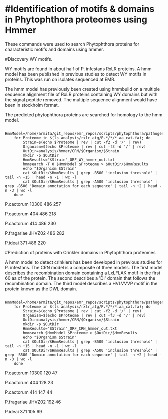 #Identification of motifs & domains in Phytophthora proteomes using Hmmer
=====
These commands were used to search Phytophthora proteins 
for characteristic motifs and domains using hmmer.


#Discovery WY motifs.

WY motifs are found in about half of P. infestans RxLR proteins.
A hmm model has been published in previous studies to detect WY motifs in proteins.
This was run on isolates sequenced at EMR.

The hmm model has previously been created using hmmbuild on a 
multiple sequence alignment file of RxLR proteins containing WY 
domains but with the signal peptide removed.
The multiple sequence alignment would have been in stockholm format.

The predicted phytophthora proteins are searched for homology
to the hmm model.

```shell
	HmmModel=/home/armita/git_repos/emr_repos/scripts/phytophthora/pathogen/hmmer/WY_motif.hmm
	for Proteome in $(ls analysis/rxlr_atg/P.*/*/*.aa_cat.fa); do
		Strain=$(echo $Proteome | rev | cut -f2 -d '/' | rev)
		Organism=$(echo $Proteome | rev | cut -f3 -d '/' | rev)
		OutDir=analysis/hmmer/CRN/$Organism/$Strain
		mkdir -p $OutDir
		HmmResults="$Strain"_ORF_WY_hmmer_out.txt
		hmmsearch -T 0 $HmmModel $Proteome > $OutDir/$HmmResults
		echo "$Organism $Strain"
		cat $OutDir/$HmmResults | grep -B500 'inclusion threshold' | tail -n +15 | head -n -1 | wc -l
		cat $OutDir/$HmmResults | grep -A500 'inclusion threshold' | grep -B500 'Domain annotation for each sequence' | tail -n +2 | head -n -3 | wc -l
	done
```

P.cactorum 10300
	486
	257
	
P.cactorum 404
	486
	218
	
P.cactorum 414
	486
	230
	
P.fragariae JHVZ02
	486
	282
	
P.ideai 371
	486
	220
 


#Prediction of proteins with Crinkler domains in Phytophthora proteomes

A hmm model to detect crinklers has been developed in previous studies for P. infestans.
The CRN model is a composite of three models. The first model describes the 
recombination domain containing a LxLFLAK motif in the first 60 aa of the protein.
The second describes a 'DI' domain that follows the recombination domain. The third
model describes a HVLVVVP motif in the protein known as the DWL domain.
```shell
	HmmModel=/home/armita/git_repos/emr_repos/scripts/phytophthora/pathogen/hmmer/Phyt_annot_CRNs_D1.hmm
	for Proteome in $(ls analysis/rxlr_atg/P.*/*/*.aa_cat.fa); do
		Strain=$(echo $Proteome | rev | cut -f2 -d '/' | rev)
		Organism=$(echo $Proteome | rev | cut -f3 -d '/' | rev)
		OutDir=analysis/hmmer/CRN/$Organism/$Strain
		mkdir -p $OutDir
		HmmResults="$Strain"_ORF_CRN_hmmer_out.txt
		hmmsearch $HmmModel $Proteome > $OutDir/$HmmResults
		echo "$Organism $Strain"
		cat $OutDir/$HmmResults | grep -B500 'inclusion threshold' | tail -n +15 | head -n -1 | wc -l
		cat $OutDir/$HmmResults | grep -A500 'inclusion threshold' | grep -B500 'Domain annotation for each sequence' | tail -n +2 | head -n -3 | wc -l
	done
```


P.cactorum 10300
	120
	47
	
P.cactorum 404
	128
	23
	
P.cactorum 414
	147
	44
	
P.fragariae JHVZ02
	192
	46
	
P.ideai 371
	105
	69
